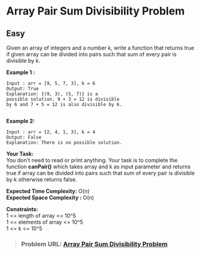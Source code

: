 # **Array Pair Sum Divisibility Problem**

## **Easy**

Given an array of integers and a number k, write a function that returns true if given array can be divided into pairs such that sum of every pair is divisible by k.

**Example 1 :**

```
Input : arr = [9, 5, 7, 3], k = 6
Output: True
Explanation: {(9, 3), (5, 7)} is a
possible solution. 9 + 3 = 12 is divisible
by 6 and 7 + 5 = 12 is also divisible by 6.


```

**Example 2:**

```
Input : arr = [2, 4, 1, 3], k = 4
Output: False
Explanation: There is no possible solution.
```

**Your Task:**  
You don't need to read or print anything. Your task is to complete the function **canPair()** which takes array and k as input parameter and returns true if array can be divided into pairs such that sum of every pair is divisible by k otherwise returns false.

**Expected Time Complexity:** O(n)  
**Expected Space Complexity :** O(n)

**Constraints:**  
1 &lt;= length of array &lt;= 10^5  
1 &lt;= elements of array &lt;= 10^5  
1 &lt;= k &lt;= 10^5

> ### **Problem URL: [Array Pair Sum Divisibility Problem](https://practice.geeksforgeeks.org/problems/array-pair-sum-divisibility-problem3257/1)**
